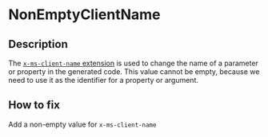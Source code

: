 # NonEmptyClientName
## Description
The [`x-ms-client-name` extension](../../extensions/readme.md#x-ms-client-name) is used to change the name of a parameter or property in the generated code. This value cannot be empty, because we need to use it as the identifier for a property or argument.
## How to fix
Add a non-empty value for `x-ms-client-name`
